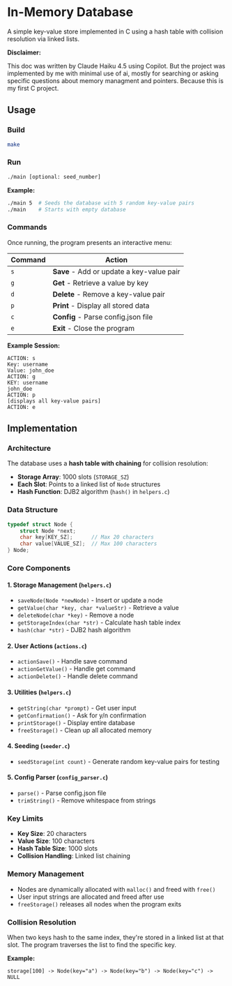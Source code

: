 # In-Memory Database

A simple key-value store implemented in C using a hash table with collision resolution via linked lists.


**Disclaimer:**

This doc was written by Claude Haiku 4.5 using Copilot. But the project was implemented by me with minimal use of ai, mostly for searching or asking specific questions about memory managment and pointers. Because this is my first C project.


## Usage

### Build

```bash
make
```

### Run

```bash
./main [optional: seed_number]
```

**Example:**

```bash
./main 5  # Seeds the database with 5 random key-value pairs
./main    # Starts with empty database
```

### Commands

Once running, the program presents an interactive menu:

| Command | Action                                    |
| ------- | ----------------------------------------- |
| `s`     | **Save** - Add or update a key-value pair |
| `g`     | **Get** - Retrieve a value by key         |
| `d`     | **Delete** - Remove a key-value pair      |
| `p`     | **Print** - Display all stored data       |
| `c`     | **Config** - Parse config.json file       |
| `e`     | **Exit** - Close the program              |

**Example Session:**

```
ACTION: s
Key: username
Value: john_doe
ACTION: g
KEY: username
john_doe
ACTION: p
[displays all key-value pairs]
ACTION: e
```

## Implementation

### Architecture

The database uses a **hash table with chaining** for collision resolution:

- **Storage Array**: 1000 slots (`STORAGE_SZ`)
- **Each Slot**: Points to a linked list of `Node` structures
- **Hash Function**: DJB2 algorithm (`hash()` in `helpers.c`)

### Data Structure

```c
typedef struct Node {
    struct Node *next;
    char key[KEY_SZ];      // Max 20 characters
    char value[VALUE_SZ];  // Max 100 characters
} Node;
```

### Core Components

#### 1. **Storage Management** (`helpers.c`)

- `saveNode(Node *newNode)` - Insert or update a node
- `getValue(char *key, char *valueStr)` - Retrieve a value
- `deleteNode(char *key)` - Remove a node
- `getStorageIndex(char *str)` - Calculate hash table index
- `hash(char *str)` - DJB2 hash algorithm

#### 2. **User Actions** (`actions.c`)

- `actionSave()` - Handle save command
- `actionGetValue()` - Handle get command
- `actionDelete()` - Handle delete command

#### 3. **Utilities** (`helpers.c`)

- `getString(char *prompt)` - Get user input
- `getConfirmation()` - Ask for y/n confirmation
- `printStorage()` - Display entire database
- `freeStorage()` - Clean up all allocated memory

#### 4. **Seeding** (`seeder.c`)

- `seedStorage(int count)` - Generate random key-value pairs for testing

#### 5. **Config Parser** (`config_parser.c`)

- `parse()` - Parse config.json file
- `trimString()` - Remove whitespace from strings

### Key Limits

- **Key Size**: 20 characters
- **Value Size**: 100 characters
- **Hash Table Size**: 1000 slots
- **Collision Handling**: Linked list chaining

### Memory Management

- Nodes are dynamically allocated with `malloc()` and freed with `free()`
- User input strings are allocated and freed after use
- `freeStorage()` releases all nodes when the program exits

### Collision Resolution

When two keys hash to the same index, they're stored in a linked list at that slot. The program traverses the list to find the specific key.

**Example:**

```
storage[100] -> Node(key="a") -> Node(key="b") -> Node(key="c") -> NULL
```